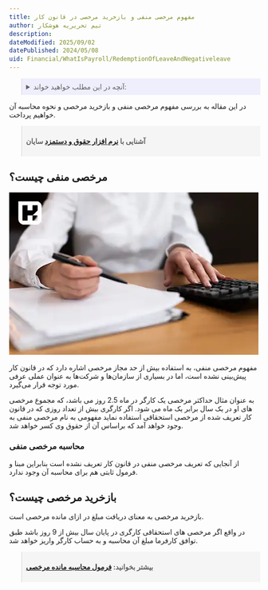```yaml
---
title: مفهوم مرخصی منفی و بازخرید مرخصی در قانون کار
author: تیم تحریریه هوشکار
description: 
dateModified: 2025/09/02
datePublished: 2024/05/08
uid: Financial/WhatIsPayroll/RedemptionOfLeaveAndNegativeleave
---
```


<blockquote style="background-color:#eeeefc; padding:0.5rem">
<details>
   <summary>آنچه در این مطلب خواهید خواند:</summary>
  <ul>
    <li>مرخصی منفی چیست؟</li>
    <li>بازخرید مرخصی چیست؟</li>
  </ul>
</details>
</blockquote>

در این مقاله به بررسی مفهوم مرخصی منفی و بازخرید مرخصی و نحوه محاسبه آن خواهیم پرداخت. 

<blockquote style="background-color:#f5f5f5; padding:0.5rem">
<p><strong>آشنایی با <a href="https://www.hooshkar.com/Software/Sayan/Module/Payroll" target="_blank">نرم افزار حقوق و دستمزد</a> سایان</strong></p></blockquote>

## مرخصی منفی چیست؟

![مرخصی منفی و تفاوت آن با بازخرید مرخصی](./Images/TheConceptOfNegativeLeave.webp)

مفهوم مرخصی منفی،  به استفاده بیش از حد مجاز مرخصی اشاره دارد که در قانون کار پیش‌بینی نشده است، اما در بسیاری از سازمان‌ها و شرکت‌ها به عنوان عملی عرفی مورد توجه قرار می‌گیرد.

به عنوان مثال حداکثر مرخصی یک کارگر در ماه 2.5 روز می باشد، که مجموع مرخصی های او در یک سال برابر یک ماه می شود. اگر کارگری بیش از تعداد روزی که در قانون کار تعریف شده از مرخصی استحقاقی استفاده نماید مفهومی به نام مرخصی منفی به وجود خواهد آمد که براساس آن از حقوق وی کسر خواهد شد.

### محاسبه مرخصی منفی

از آنجایی که تعریف مرخصی منفی در قانون کار تعریف نشده است بنابراین مبنا و فرمول ثابتی هم برای محاسبه آن وجود ندارد. 

## بازخرید مرخصی چیست؟

بازخرید مرخصی به معنای دریافت مبلغ در ازای مانده مرخصی است.

در واقع اگر مرخصی های استحقاقی کارگری در پایان سال بیش از 9 روز باشد طبق توافق کارفرما مبلغ آن محاسبه و به حساب کارگر واریز خواهد شد.

<blockquote style="background-color:#f5f5f5; padding:0.5rem">
<p><strong>بیشتر بخوانید: <a href="https://www.hooshkar.com/Wiki/Payroll/TheFormulaForCalculatingTheLeaveBalance" target="_blank">فرمول محاسبه مانده مرخصی</a></p></strong></blockquote>